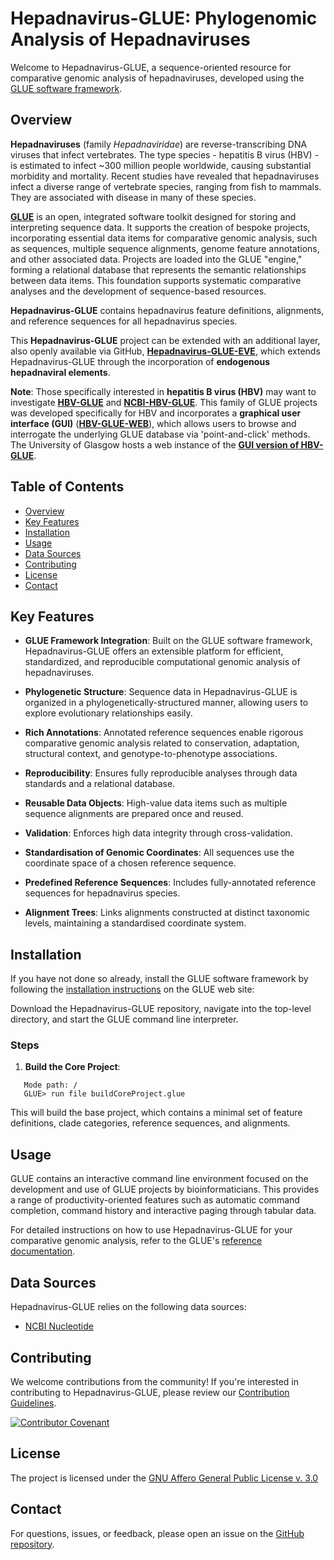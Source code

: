 # Hepadnavirus-GLUE: Phylogenomic Analysis of Hepadnaviruses

Welcome to Hepadnavirus-GLUE, a sequence-oriented resource for comparative genomic analysis of hepadnaviruses, developed using the [GLUE software framework](https://github.com/giffordlabcvr/gluetools).

## Overview

**Hepadnaviruses** (family *Hepadnaviridae*) are reverse-transcribing DNA viruses that infect vertebrates. The type species - hepatitis B virus (HBV) - is estimated to infect ~300 million people worldwide, causing substantial morbidity and mortality. Recent studies have revealed that hepadnaviruses infect a diverse range of vertebrate species, ranging from fish to mammals. They are associated with disease in many of these species. 

**[GLUE](https://github.com/giffordlabcvr/gluetools)** is an open, integrated software toolkit designed for storing and interpreting sequence data. It supports the creation of bespoke projects, incorporating essential data items for comparative genomic analysis, such as sequences, multiple sequence alignments, genome feature annotations, and other associated data. Projects are loaded into the GLUE "engine," forming a relational database that represents the semantic relationships between data items. This foundation supports systematic comparative analyses and the development of sequence-based resources.

**Hepadnavirus-GLUE** contains hepadnavirus feature definitions, alignments, and reference sequences for all hepadnavirus species.

This **Hepadnavirus-GLUE**  project can be extended with an additional layer, also openly available via GitHub, **[Hepadnavirus-GLUE-EVE](https://github.com/giffordlabcvr/Hepadnavirus-GLUE-EVE)**, which extends Hepadnavirus-GLUE through the incorporation of **endogenous hepadnaviral elements**.

**Note**: Those specifically interested in **hepatitis B virus (HBV)** may want to investigate [**HBV-GLUE**](https://github.com/giffordlabcvr/HBV-GLUE) and [**NCBI-HBV-GLUE**](https://github.com/giffordlabcvr/NCBI-HBV-GLUE). This family of GLUE projects was developed specifically for HBV and incorporates a **graphical user interface (GUI)** ([**HBV-GLUE-WEB**](https://github.com/giffordlabcvr/HBV-GLUE-WEB)), which allows users to browse and interrogate the underlying GLUE database via 'point-and-click' methods. The University of Glasgow hosts a web instance of the [**GUI version of HBV-GLUE**](http://hbv-glue.cvr.gla.ac.uk/).

## Table of Contents

- [Overview](#overview)
- [Key Features](#key-features)
- [Installation](#installation)
- [Usage](#usage)
- [Data Sources](#data-sources)
- [Contributing](#contributing)
- [License](#license)
- [Contact](#contact)

## Key Features


- **GLUE Framework Integration**: Built on the GLUE software framework, Hepadnavirus-GLUE offers an extensible platform for efficient, standardized, and reproducible computational genomic analysis of hepadnaviruses.

- **Phylogenetic Structure**: Sequence data in Hepadnavirus-GLUE is organized in a phylogenetically-structured manner, allowing users to explore evolutionary relationships easily.

- **Rich Annotations**: Annotated reference sequences enable rigorous comparative genomic analysis related to conservation, adaptation, structural context, and genotype-to-phenotype associations.
  
- **Reproducibility**: Ensures fully reproducible analyses through data standards and a relational database.
  
- **Reusable Data Objects**: High-value data items such as multiple sequence alignments are prepared once and reused.
  
- **Validation**: Enforces high data integrity through cross-validation.
  
- **Standardisation of Genomic Coordinates**: All sequences use the coordinate space of a chosen reference sequence.
  
- **Predefined Reference Sequences**: Includes fully-annotated reference sequences for hepadnavirus species.
  
- **Alignment Trees**: Links alignments constructed at distinct taxonomic levels, maintaining a standardised coordinate system.
  

## Installation

If you have not done so already, install the GLUE software framework by following the [installation instructions](http://glue-tools.cvr.gla.ac.uk/#/installation) on the GLUE web site: 

Download the Hepadnavirus-GLUE repository, navigate into the top-level directory, and start the GLUE command line interpreter.

### Steps

1. **Build the Core Project**:
   
```
   Mode path: /
   GLUE> run file buildCoreProject.glue
```

This will build the base project, which contains a minimal set of feature definitions, clade categories, reference sequences, and alignments.

## Usage

GLUE contains an interactive command line environment focused on the development and use of GLUE projects by bioinformaticians. This provides a range of productivity-oriented features such as automatic command completion, command history and interactive paging through tabular data. 

For detailed instructions on how to use Hepadnavirus-GLUE for your comparative genomic analysis, refer to the GLUE's [reference documentation](http://glue-tools.cvr.gla.ac.uk/).

## Data Sources

Hepadnavirus-GLUE relies on the following data sources:

- [NCBI Nucleotide](https://www.ncbi.nlm.nih.gov/nuccore)


## Contributing

We welcome contributions from the community! If you're interested in contributing to Hepadnavirus-GLUE, please review our [Contribution Guidelines](./md/CONTRIBUTING.md).

[![Contributor Covenant](https://img.shields.io/badge/Contributor%20Covenant-2.1-4baaaa.svg)](./md/code_of_conduct.md)


## License

The project is licensed under the [GNU Affero General Public License v. 3.0](https://www.gnu.org/licenses/agpl-3.0.en.html)

## Contact

For questions, issues, or feedback, please open an issue on the [GitHub repository](https://github.com/giffordlabcvr/Hepadnavirus-GLUE/issues).

